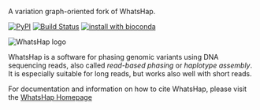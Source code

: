A variation graph-oriented fork of WhatsHap.

[![PyPI](https://img.shields.io/pypi/v/whatshap.svg)](https://pypi.python.org/pypi/whatshap)
[![Build Status](https://semaphoreci.com/api/v1/whatshap/whatshap/branches/master/shields_badge.svg)](https://semaphoreci.com/whatshap/whatshap)
[![install with bioconda](https://img.shields.io/badge/install%20with-bioconda-brightgreen.svg)](http://bioconda.github.io/recipes/whatshap/README.html)

![WhatsHap logo](https://bitbucket.org/repo/8AjxBd/images/543323972-whatshap_logo.png)

WhatsHap is a software for phasing genomic variants using DNA sequencing
reads, also called *read-based phasing* or *haplotype assembly*. It is
especially suitable for long reads, but works also well with short reads.

For documentation and information on how to cite WhatsHap, please visit the [WhatsHap Homepage](https://whatshap.readthedocs.io/)
